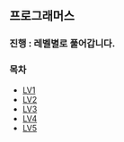 ## 프로그래머스

### 진행 : 레벨별로 풀어갑니다.

### 목차
* [LV1](https://github.com/gerherh/Algorithm/tree/main/%ED%94%84%EB%A1%9C%EA%B7%B8%EB%9E%98%EB%A8%B8%EC%8A%A4/LV1)
* [LV2]()
* [LV3]()
* [LV4]()
* [LV5]()
